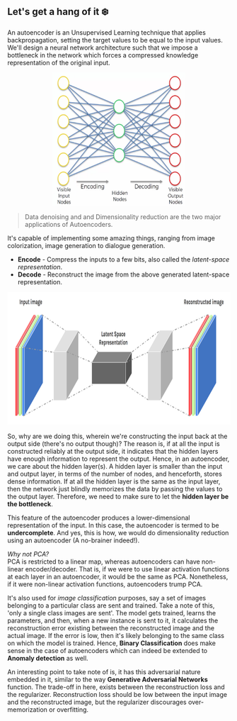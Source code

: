 ## Let's get a hang of it ❄️ 

An autoencoder is an Unsupervised Learning technique that applies backpropagation, setting the target values to be equal to the input values. We'll design a neural network architecture such that we impose a bottleneck in the network which forces a compressed knowledge representation of the original input.

<p align="center"><img src="./images/1_auto_encoders.png" width="300" height="300"/></p>

> Data denoising and and Dimensionality reduction are the two major applications of Autoencoders.

It's capable of implementing some amazing things, ranging from image colorization, image generation to dialogue generation. 

* **Encode** - Compress the inputs to a few bits, also called the *latent-space representation*.<br>
* **Decode** - Reconstruct the image from the above generated latent-space representation. 

<p align="center"><img src="./images/auto-arch.png" width="600" height="300"/></p>

So, why are we doing this, wherein we're constructing the input back at the output side (there's no output though)?
The reason is, if at all the input is constructed reliably at the output side, it indicates that the hidden layers have enough information to represent the output. Hence, in an autoencoder, we care about the hidden layer(s). A hidden layer is smaller than the input and output layer, in terms of the number of nodes, and henceforth, stores dense information. If at all the hidden layer is the same as the input layer, then the network just blindly memorizes the data by passing the values to the output layer. Therefore, we need to make sure to let the **hidden layer be the bottleneck**. 

This feature of the autoencoder produces a lower-dimensional representation of the input. In this case, the autoencoder is termed to be **undercomplete**. And yes, this is how, we would do dimensionality reduction using an autoencoder (A no-brainer indeed!). 

*Why not PCA?* <br>
PCA is restricted to a linear map, whereas autoencoders can have non-linear encoder/decoder. That is, if we were to use linear activation functions at each layer in an autoencoder, it would be the same as PCA. Nonetheless, if it were non-linear activation functions, autoencoders trump PCA.

It's also used for *image classification* purposes, say a set of images belonging to a particular class are sent and trained. Take a note of this, 'only a single class images are sent'. The model gets trained, learns the parameters, and then, when a new instance is sent to it, it calculates the reconstruction error existing between the reconstructed image and the actual image. If the error is low, then it's likely belonging to the same class on which the model is trained. Hence, **Binary Classification** does make sense in the case of autoencoders which can indeed be extended to **Anomaly detection** as well. 

An interesting point to take note of is, it has this adversarial nature embedded in it, similar to the way **Generative Adversarial Networks** function. The trade-off in here, exists between the reconstruction loss and the regularizer. Reconstruction loss should be low between the input image and the reconstructed image, but the regularizer discourages over-memorization or overfitting. 






